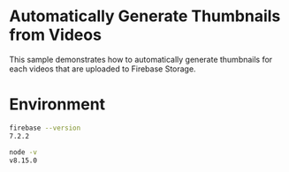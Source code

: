 # Automatically Generate Thumbnails from Videos

This sample demonstrates how to automatically generate thumbnails for each videos that are uploaded to Firebase Storage.

# Environment

```sh
firebase --version
7.2.2

node -v
v8.15.0
```